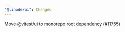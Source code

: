 ```yaml
---
"@linode/ui": Changed
---
```


Move @vitest/ui to monorepo root dependency ([#11755](https://github.com/linode/manager/pull/11755))
